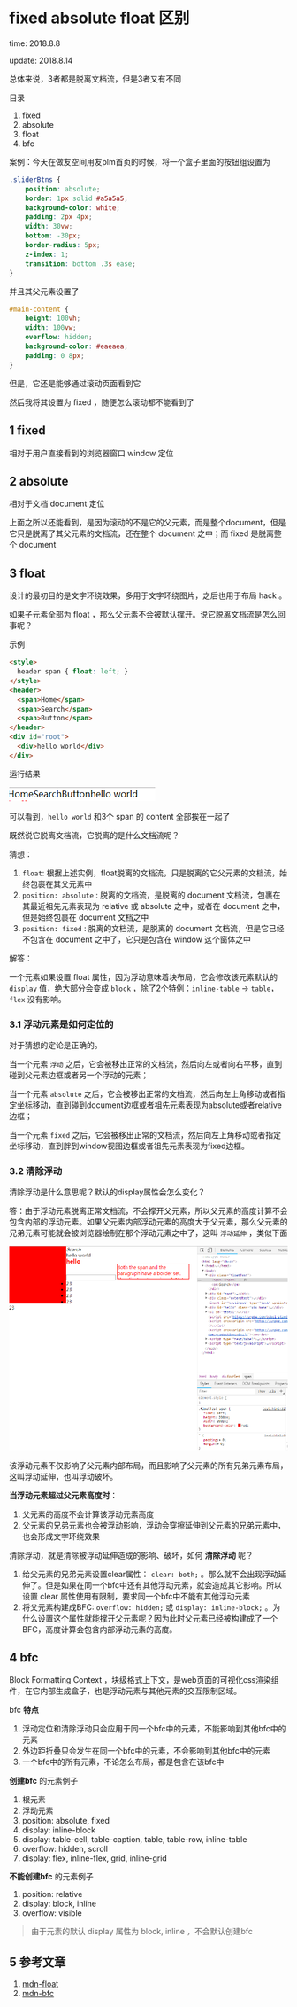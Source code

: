 # fixed absolute float 区别

time: 2018.8.8

update: 2018.8.14

总体来说，3者都是脱离文档流，但是3者又有不同

目录

1. fixed
2. absolute
3. float
4. bfc

案例：今天在做友空间用友plm首页的时候，将一个盒子里面的按钮组设置为

```css
.sliderBtns {
    position: absolute;
    border: 1px solid #a5a5a5;
    background-color: white;
    padding: 2px 4px;
    width: 30vw;
    bottom: -30px;
    border-radius: 5px;
    z-index: 1;
    transition: bottom .3s ease;
}
```

并且其父元素设置了

```css
#main-content {
    height: 100vh;
    width: 100vw;
    overflow: hidden;
    background-color: #eaeaea;
    padding: 0 8px;
}
```

但是，它还是能够通过滚动页面看到它

然后我将其设置为 fixed ，随便怎么滚动都不能看到了

## 1 fixed

相对于用户直接看到的浏览器窗口 window 定位

## 2 absolute

相对于文档 document 定位

上面之所以还能看到，是因为滚动的不是它的父元素，而是整个document，但是它只是脱离了其父元素的文档流，还在整个 document 之中；而 fixed 是脱离整个 document

## 3 float

设计的最初目的是文字环绕效果，多用于文字环绕图片，之后也用于布局 hack 。

如果子元素全部为 float ，那么父元素不会被默认撑开。说它脱离文档流是怎么回事呢？

示例

```html
<style>
  header span { float: left; }
</style>
<header>
  <span>Home</span>
  <span>Search</span>
  <span>Button</span>
</header>
<div id="root">
  <div>hello world</div>
</div>
```

运行结果

![float](../images/float.png)

可以看到，`hello world` 和3个 span 的 content 全部挨在一起了

既然说它脱离文档流，它脱离的是什么文档流呢？

猜想：

1. `float`: 根据上述实例，float脱离的文档流，只是脱离的它父元素的文档流，始终包裹在其父元素中
2. `position: absolute` : 脱离的文档流，是脱离的 document 文档流，包裹在其最近祖先元素表现为 relative 或 absolute 之中，或者在 document 之中，但是始终包裹在 document 文档之中
3. `position: fixed` : 脱离的文档流，是脱离的 document 文档流，但是它已经不包含在 document 之中了，它只是包含在 window 这个窗体之中

解答：

一个元素如果设置 float 属性，因为浮动意味着块布局，它会修改该元素默认的 `display` 值，绝大部分会变成 `block` ，除了2个特例：`inline-table` -> `table`， `flex` 没有影响。

### 3.1 浮动元素是如何定位的

对于猜想的定论是正确的。

当一个元素 `浮动` 之后，它会被移出正常的文档流，然后向左或者向右平移，直到碰到父元素边框或者另一个浮动的元素；

当一个元素 `absolute` 之后，它会被移出正常的文档流，然后向左上角移动或者指定坐标移动，直到碰到document边框或者祖先元素表现为absolute或者relative边框；

当一个元素 `fixed` 之后，它会被移出正常的文档流，然后向左上角移动或者指定坐标移动，直到胖到window视图边框或者祖先元素表现为fixed边框。

### 3.2 清除浮动

清除浮动是什么意思呢？默认的display属性会怎么变化？

答：由于浮动元素脱离正常文档流，不会撑开父元素，所以父元素的高度计算不会包含内部的浮动元素。如果父元素内部浮动元素的高度大于父元素，那么父元素的兄弟元素可能就会被浏览器绘制在那个浮动元素之中了，这叫 `浮动延伸` ，类似下面

![浮动过高](../images/floatDestroy.png)

该浮动元素不仅影响了父元素内部布局，而且影响了父元素的所有兄弟元素布局，这叫浮动延伸，也叫浮动破坏。

**当浮动元素超过父元素高度时**：

1. 父元素的高度不会计算该浮动元素高度
2. 父元素的兄弟元素也会被浮动影响，浮动会穿擦延伸到父元素的兄弟元素中，也会形成文字环绕效果

清除浮动，就是清除被浮动延伸造成的影响、破坏，如何 **清除浮动** 呢？

1. 给父元素的兄弟元素设置clear属性： `clear: both;` 。那么就不会出现浮动延伸了。但是如果在同一个bfc中还有其他浮动元素，就会造成其它影响。所以设置 clear 属性使用有限制，要求同一个bfc中不能有其他浮动元素
2. 将父元素构建成BFC: `overflow: hidden;` 或 `display: inline-block;` 。为什么设置这个属性就能撑开父元素呢？因为此时父元素已经被构建成了一个BFC，高度计算会包含内部浮动元素的高度。

## 4 bfc

Block Formatting Context ，块级格式上下文，是web页面的可视化css渲染组件，在它内部生成盒子，也是浮动元素与其他元素的交互限制区域。

bfc **特点**

1. 浮动定位和清除浮动只会应用于同一个bfc中的元素，不能影响到其他bfc中的元素
2. 外边距折叠只会发生在同一个bfc中的元素，不会影响到其他bfc中的元素
3. 一个bfc中的所有元素，不论怎么布局，都是包含在该bfc中

**创建bfc** 的元素例子

1. 根元素
2. 浮动元素
3. position: absolute, fixed
4. display: inline-block
5. display: table-cell, table-caption, table, table-row, inline-table
6. overflow: hidden, scroll
7. display: flex, inline-flex, grid, inline-grid

**不能创建bfc** 的元素例子

1. position: relative
2. display: block, inline
3. overflow: visible

> 由于元素的默认 display 属性为 block, inline ，不会默认创建bfc

## 5 参考文章

1. [mdn-float](https://developer.mozilla.org/zh-CN/docs/CSS/float)
2. [mdn-bfc](https://developer.mozilla.org/zh-CN/docs/Web/Guide/CSS/Block_formatting_context)
